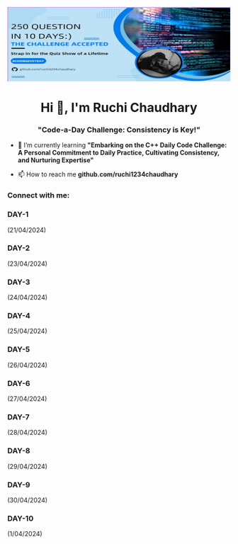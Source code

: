 ![](https://github.com/ruchi1234chaudhary/ruchi1234chaudhary/blob/main/git-banner-correct.jpg)
<h1 align="center">Hi 👋, I'm Ruchi Chaudhary</h1>
<h3 align="center">"Code-a-Day Challenge: Consistency is Key!"</h3>



- 🌱 I’m currently learning **"Embarking on the C++ Daily Code Challenge: A Personal Commitment to Daily Practice, Cultivating Consistency, and Nurturing Expertise"**

- 📫 How to reach me **github.com/ruchi1234chaudhary**

<h3 align="left">Connect with me:</h3>
<p align="left">
</p>

<h3 align="left">DAY-1</h3>                (21/04/2024)
<h3 align="left">DAY-2</h3>                (23/04/2024)
<h3 align="left">DAY-3</h3>               (24/04/2024)
<h3 align="left">DAY-4</h3>                (25/04/2024)
<h3 align="left">DAY-5</h3>               (26/04/2024)
<h3 align="left">DAY-6</h3>                (27/04/2024)
<h3 align="left">DAY-7</h3>                (28/04/2024)
<h3 align="left">DAY-8</h3>                (29/04/2024)
<h3 align="left">DAY-9</h3>                (30/04/2024)
<h3 align="left">DAY-10</h3>               (1/04/2024)
